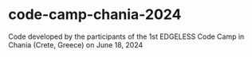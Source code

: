# code-camp-chania-2024
Code developed by the participants of the 1st EDGELESS Code Camp in Chania (Crete, Greece) on June 18, 2024
